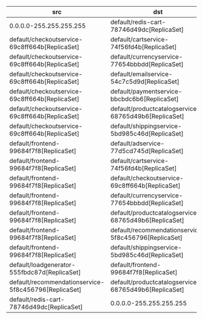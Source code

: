 | src | dst | conn |
|-----|-----|------|
| 0.0.0.0-255.255.255.255 | default/redis-cart-78746d49dc[ReplicaSet] | All Connections |
| default/checkoutservice-69c8ff664b[ReplicaSet] | default/cartservice-74f56fd4b[ReplicaSet] | TCP 7070 |
| default/checkoutservice-69c8ff664b[ReplicaSet] | default/currencyservice-77654bbbdd[ReplicaSet] | TCP 7000 |
| default/checkoutservice-69c8ff664b[ReplicaSet] | default/emailservice-54c7c5d9d[ReplicaSet] | TCP 8080 |
| default/checkoutservice-69c8ff664b[ReplicaSet] | default/paymentservice-bbcbdc6b6[ReplicaSet] | TCP 50051 |
| default/checkoutservice-69c8ff664b[ReplicaSet] | default/productcatalogservice-68765d49b6[ReplicaSet] | TCP 3550 |
| default/checkoutservice-69c8ff664b[ReplicaSet] | default/shippingservice-5bd985c46d[ReplicaSet] | TCP 50051 |
| default/frontend-99684f7f8[ReplicaSet] | default/adservice-77d5cd745d[ReplicaSet] | TCP 9555 |
| default/frontend-99684f7f8[ReplicaSet] | default/cartservice-74f56fd4b[ReplicaSet] | TCP 7070 |
| default/frontend-99684f7f8[ReplicaSet] | default/checkoutservice-69c8ff664b[ReplicaSet] | TCP 5050 |
| default/frontend-99684f7f8[ReplicaSet] | default/currencyservice-77654bbbdd[ReplicaSet] | TCP 7000 |
| default/frontend-99684f7f8[ReplicaSet] | default/productcatalogservice-68765d49b6[ReplicaSet] | TCP 3550 |
| default/frontend-99684f7f8[ReplicaSet] | default/recommendationservice-5f8c456796[ReplicaSet] | TCP 8080 |
| default/frontend-99684f7f8[ReplicaSet] | default/shippingservice-5bd985c46d[ReplicaSet] | TCP 50051 |
| default/loadgenerator-555fbdc87d[ReplicaSet] | default/frontend-99684f7f8[ReplicaSet] | TCP 8080 |
| default/recommendationservice-5f8c456796[ReplicaSet] | default/productcatalogservice-68765d49b6[ReplicaSet] | TCP 3550 |
| default/redis-cart-78746d49dc[ReplicaSet] | 0.0.0.0-255.255.255.255 | All Connections |
